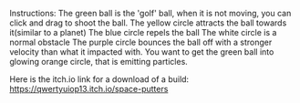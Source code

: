 Instructions:
The green ball is the 'golf' ball, when it is not moving, you can click and drag to shoot the ball.
The yellow circle attracts the ball towards it(similar to a planet)
The blue circle repels the ball
The white circle is a normal obstacle
The purple circle bounces the ball off with a stronger velocity than what it impacted with.
You want to get the green ball into glowing orange circle, that is emitting particles.

Here is the itch.io link for a download of a build: https://qwertyuiop13.itch.io/space-putters
